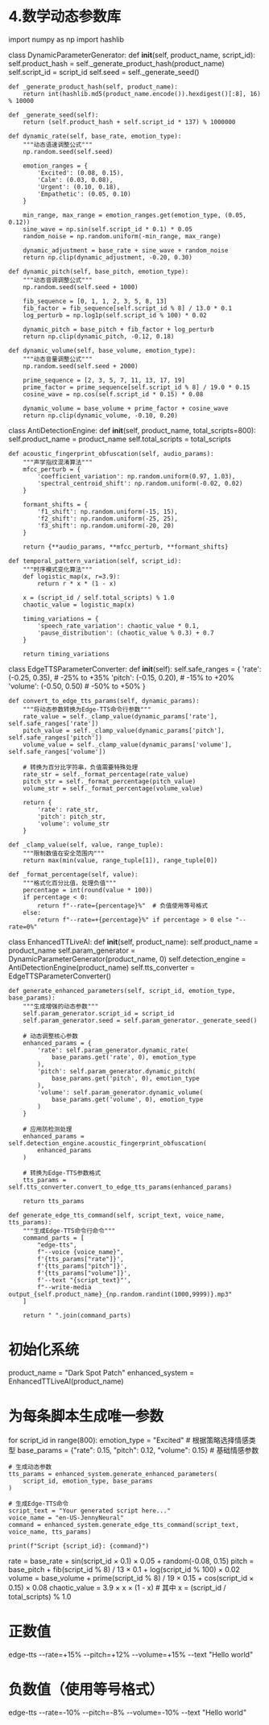 # 4.数学动态参数库
import numpy as np
import hashlib

class DynamicParameterGenerator:
    def __init__(self, product_name, script_id):
        self.product_hash = self._generate_product_hash(product_name)
        self.script_id = script_id
        self.seed = self._generate_seed()
        
    def _generate_product_hash(self, product_name):
        return int(hashlib.md5(product_name.encode()).hexdigest()[:8], 16) % 10000
    
    def _generate_seed(self):
        return (self.product_hash + self.script_id * 137) % 1000000
    
    def dynamic_rate(self, base_rate, emotion_type):
        """动态语速调整公式"""
        np.random.seed(self.seed)
        
        emotion_ranges = {
            'Excited': (0.08, 0.15),
            'Calm': (0.03, 0.08),  
            'Urgent': (0.10, 0.18),
            'Empathetic': (0.05, 0.10)
        }
        
        min_range, max_range = emotion_ranges.get(emotion_type, (0.05, 0.12))
        sine_wave = np.sin(self.script_id * 0.1) * 0.05
        random_noise = np.random.uniform(-min_range, max_range)
        
        dynamic_adjustment = base_rate + sine_wave + random_noise
        return np.clip(dynamic_adjustment, -0.20, 0.30)
    
    def dynamic_pitch(self, base_pitch, emotion_type):
        """动态音调调整公式"""
        np.random.seed(self.seed + 1000)
        
        fib_sequence = [0, 1, 1, 2, 3, 5, 8, 13]
        fib_factor = fib_sequence[self.script_id % 8] / 13.0 * 0.1
        log_perturb = np.log1p(self.script_id % 100) * 0.02
        
        dynamic_pitch = base_pitch + fib_factor + log_perturb
        return np.clip(dynamic_pitch, -0.12, 0.18)
    
    def dynamic_volume(self, base_volume, emotion_type):
        """动态音量调整公式"""
        np.random.seed(self.seed + 2000)
        
        prime_sequence = [2, 3, 5, 7, 11, 13, 17, 19]
        prime_factor = prime_sequence[self.script_id % 8] / 19.0 * 0.15
        cosine_wave = np.cos(self.script_id * 0.15) * 0.08
        
        dynamic_volume = base_volume + prime_factor + cosine_wave
        return np.clip(dynamic_volume, -0.10, 0.20)
class AntiDetectionEngine:
    def __init__(self, product_name, total_scripts=800):
        self.product_name = product_name
        self.total_scripts = total_scripts
        
    def acoustic_fingerprint_obfuscation(self, audio_params):
        """声学指纹混淆算法"""
        mfcc_perturb = {
            'coefficient_variation': np.random.uniform(0.97, 1.03),
            'spectral_centroid_shift': np.random.uniform(-0.02, 0.02)
        }
        
        formant_shifts = {
            'f1_shift': np.random.uniform(-15, 15),
            'f2_shift': np.random.uniform(-25, 25),  
            'f3_shift': np.random.uniform(-20, 20)
        }
        
        return {**audio_params, **mfcc_perturb, **formant_shifts}
    
    def temporal_pattern_variation(self, script_id):
        """时序模式变化算法"""
        def logistic_map(x, r=3.9):
            return r * x * (1 - x)
        
        x = (script_id / self.total_scripts) % 1.0
        chaotic_value = logistic_map(x)
        
        timing_variations = {
            'speech_rate_variation': chaotic_value * 0.1,
            'pause_distribution': (chaotic_value % 0.3) + 0.7
        }
        
        return timing_variations
class EdgeTTSParameterConverter:
    def __init__(self):
        self.safe_ranges = {
            'rate': (-0.25, 0.35),    # -25% to +35%
            'pitch': (-0.15, 0.20),   # -15% to +20%
            'volume': (-0.50, 0.50)   # -50% to +50%
        }
    
    def convert_to_edge_tts_params(self, dynamic_params):
        """将动态参数转换为Edge-TTS命令行参数"""
        rate_value = self._clamp_value(dynamic_params['rate'], self.safe_ranges['rate'])
        pitch_value = self._clamp_value(dynamic_params['pitch'], self.safe_ranges['pitch'])
        volume_value = self._clamp_value(dynamic_params['volume'], self.safe_ranges['volume'])
        
        # 转换为百分比字符串，负值需要特殊处理
        rate_str = self._format_percentage(rate_value)
        pitch_str = self._format_percentage(pitch_value)
        volume_str = self._format_percentage(volume_value)
        
        return {
            'rate': rate_str,
            'pitch': pitch_str,
            'volume': volume_str
        }
    
    def _clamp_value(self, value, range_tuple):
        """限制数值在安全范围内"""
        return max(min(value, range_tuple[1]), range_tuple[0])
    
    def _format_percentage(self, value):
        """格式化百分比值，处理负值"""
        percentage = int(round(value * 100))
        if percentage < 0:
            return f"--rate={percentage}%"  # 负值使用等号格式
        else:
            return f"--rate=+{percentage}%" if percentage > 0 else "--rate=0%"
class EnhancedTTLiveAI:
    def __init__(self, product_name):
        self.product_name = product_name
        self.param_generator = DynamicParameterGenerator(product_name, 0)
        self.detection_engine = AntiDetectionEngine(product_name)
        self.tts_converter = EdgeTTSParameterConverter()
        
    def generate_enhanced_parameters(self, script_id, emotion_type, base_params):
        """生成增强的动态参数"""
        self.param_generator.script_id = script_id
        self.param_generator.seed = self.param_generator._generate_seed()
        
        # 动态调整核心参数
        enhanced_params = {
            'rate': self.param_generator.dynamic_rate(
                base_params.get('rate', 0), emotion_type
            ),
            'pitch': self.param_generator.dynamic_pitch(
                base_params.get('pitch', 0), emotion_type
            ),
            'volume': self.param_generator.dynamic_volume(
                base_params.get('volume', 0), emotion_type
            )
        }
        
        # 应用防检测处理
        enhanced_params = self.detection_engine.acoustic_fingerprint_obfuscation(
            enhanced_params
        )
        
        # 转换为Edge-TTS参数格式
        tts_params = self.tts_converter.convert_to_edge_tts_params(enhanced_params)
        
        return tts_params
    
    def generate_edge_tts_command(self, script_text, voice_name, tts_params):
        """生成Edge-TTS命令行命令"""
        command_parts = [
            "edge-tts",
            f"--voice {voice_name}",
            f'{tts_params["rate"]}',
            f'{tts_params["pitch"]}',
            f'{tts_params["volume"]}',
            f'--text "{script_text}"',
            f"--write-media output_{self.product_name}_{np.random.randint(1000,9999)}.mp3"
        ]
        
        return " ".join(command_parts)
# 初始化系统
product_name = "Dark Spot Patch"
enhanced_system = EnhancedTTLiveAI(product_name)

# 为每条脚本生成唯一参数
for script_id in range(800):
    emotion_type = "Excited"  # 根据策略选择情感类型
    base_params = {"rate": 0.15, "pitch": 0.12, "volume": 0.15}  # 基础情感参数
    
    # 生成动态参数
    tts_params = enhanced_system.generate_enhanced_parameters(
        script_id, emotion_type, base_params
    )
    
    # 生成Edge-TTS命令
    script_text = "Your generated script here..."
    voice_name = "en-US-JennyNeural"
    command = enhanced_system.generate_edge_tts_command(script_text, voice_name, tts_params)
    
    print(f"Script {script_id}: {command}")
rate = base_rate + sin(script_id × 0.1) × 0.05 + random(-0.08, 0.15)
pitch = base_pitch + fib(script_id % 8) / 13 × 0.1 + log(script_id % 100) × 0.02
volume = base_volume + prime(script_id % 8) / 19 × 0.15 + cos(script_id × 0.15) × 0.08
chaotic_value = 3.9 × x × (1 - x)  # 其中 x = (script_id / total_scripts) % 1.0
# 正数值
edge-tts --rate=+15% --pitch=+12% --volume=+15% --text "Hello world"

# 负数值（使用等号格式）
edge-tts --rate=-10% --pitch=-8% --volume=-10% --text "Hello world"